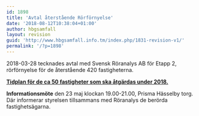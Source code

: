 ```yaml
---
id: 1898
title: 'Avtal återstående Rörförnyelse'
date: '2018-08-12T10:38:04+01:00'
author: hbgsamfall
layout: revision
guid: 'http://www.hbgsamfall.info.tm/index.php/1831-revision-v1/'
permalink: '/?p=1898'
---
```


2018-03-28 tecknades avtal med Svensk Röranalys AB för Etapp 2, rörförnyelse för de återstående 420 fastigheterna.

[**Tidplan för de ca 50 fastigheter som ska åtgärdas under 2018.**](/wp-content/uploads/2018/08/Tidplan-Rörförnyelse_2018.pdf)

**Informationsmöte** den 23 maj klockan 19.00-21.00, Prisma Hässelby torg. Där informerar styrelsen tillsammans med Röranalys de berörda fastighetsägarna.